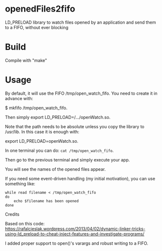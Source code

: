 # openedFiles2fifo
LD\_PRELOAD library to watch files opened by an application and send them to a FIFO, without ever blocking

# Build 

Compile with "make" 

# Usage 

By default, it will use the FIFO /tmp/open\_watch\_fifo.  You need to create it in advance with: 

$ mkfifo  /tmp/open\_watch\_fifo.

Then simply export LD\_PRELOAD=/.../openWatch.so. 

Note that the path needs to be absolute unless you copy the library to /usr/lib.  In this case it is enough with: 

export LD\_PRELOAD=openWatch.so.

In one terminal you can do: `cat /tmp/open_watch_fifo`. 

Then go to the previous terminal and simply execute your app. 

You will see the names of the opened files appear. 

If you need some event-driven handling (my initial motivation), you can use something like: 

```
while read filename < /tmp/open_watch_fifo
do
    echo $filename has been opened
done
```

Credits 

Based on this code: 
https://rafalcieslak.wordpress.com/2013/04/02/dynamic-linker-tricks-using-ld_preload-to-cheat-inject-features-and-investigate-programs/

I added proper support to open()'s varargs and robust writing to a FIFO.


